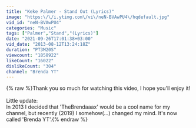 ```yaml
---
title: "Keke Palmer - Stand Out (Lyrics)"
image: "https:\/\/i.ytimg.com\/vi\/neN-BVAwPU4\/hqdefault.jpg"
vid_id: "neN-BVAwPU4"
categories: "Music"
tags: ["Palmer","Stand","(Lyrics)"]
date: "2021-09-26T17:01:38+03:00"
vid_date: "2013-08-12T13:24:18Z"
duration: "PT3M20S"
viewcount: "1858922"
likeCount: "16022"
dislikeCount: "304"
channel: "Brenda YT"
---
```

{% raw %}Thank you so much for watching this video, I hope you'll enjoy it!<br /><br />Little update:<br />In 2013 I decided that 'TheBrendaaax' would be a cool name for my channel, but recently (2019) I somehow(...) changed my mind. It's now called 'Brenda YT'.{% endraw %}
